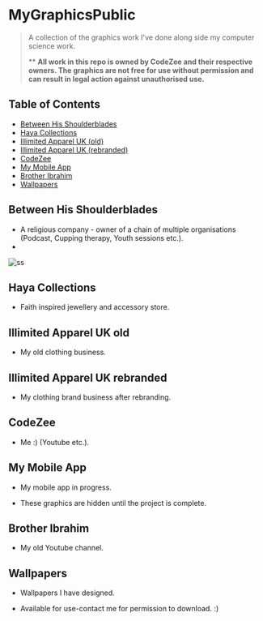 # MyGraphicsPublic
> A collection of the graphics work I've done along side my computer science work.
>
> ** **All work in this repo is owned by CodeZee and their respective owners. The graphics are not free for use without permission and can result in legal action against unauthorised use.**


## Table of Contents
* [Between His Shoulderblades](#between-his-shoulderblades)
* [Haya Collections](#haya-collections)
* [Illimited Apparel UK (old)](#illimited-apparel-uk-old)
* [Illimited Apparel UK (rebranded)](#illimited-apparel-uk-rebranded)
* [CodeZee](#codezee)
* [My Mobile App](#my-mobile-app)
* [Brother Ibrahim](#brother-ibrahim)
* [Wallpapers](#wallpapers)


## Between His Shoulderblades
- A religious company - owner of a chain of multiple organisations (Podcast, Cupping therapy, Youth sessions etc.).
- 
![ss](./BetweenHisShoulderblades/BetweenHisShoulderblades_Logo.png)

## Haya Collections
- Faith inspired jewellery and accessory store.


## Illimited Apparel UK old
- My old clothing business.


## Illimited Apparel UK rebranded
- My clothing brand business after rebranding.


## CodeZee
- Me :) (Youtube etc.).


## My Mobile App
- My mobile app in progress.

- These graphics are hidden until the project is complete.


## Brother Ibrahim
- My old Youtube channel.


## Wallpapers
- Wallpapers I have designed.

- Available for use-contact me for permission to download. :)
